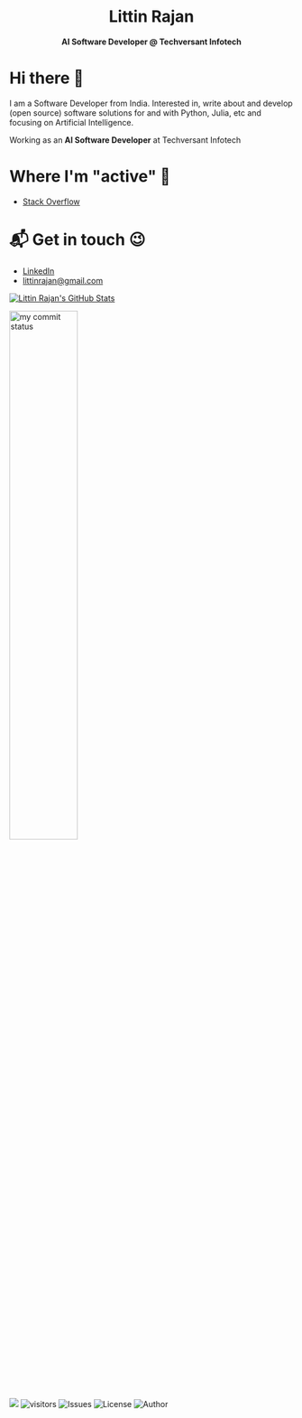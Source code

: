 <h1 align='center' style="color=blue;"> Littin Rajan </h1>
 <p align='center'><b>AI Software Developer @ Techversant Infotech</b></p>


# Hi there 👋

I am a Software Developer from India. Interested in, write about and develop (open source) software solutions for and with Python, Julia, etc and focusing on Artificial Intelligence.

Working as an **AI Software Developer** at Techversant Infotech


# Where I'm "active" 🙂
* [Stack Overflow](https://stackoverflow.com/users/12266677/littin-rajan)

# 📬 Get in touch 😉
- [LinkedIn](https://www.linkedin.com/in/littinrajan)
- [littinrajan@gmail.com](mailto:littinrajan@gmail.com)



<a href="https://github.com/littintech/littintech">
  <img align="center" src="https://github-readme-stats.vercel.app/api?username=littintech&show_icons=true&line_height=27&count_private=true&title_color=ffffff&text_color=c9cacc&icon_color=2bbc8a&bg_color=1d1f21" alt="Littin Rajan's GitHub Stats" />
</a>

<p align="left">
<img src="https://github-readme-streak-stats.herokuapp.com/?user=littintech&theme=ads-juicy-fresh&hide_border=true" alt="my commit status" width="49%" /> 
</p>

![](https://komarev.com/ghpvc/?username=littintech&color=blue&style=plastic&label=Profile+Views) ![visitors](https://visitor-badge.glitch.me/badge?page_id=littintech.visitor-badge&left_color=blue&right_color=red) ![Issues](https://img.shields.io/github/issues/littintech/littintech) ![License](https://img.shields.io/github/license/littintech/littintech) ![Author](https://img.shields.io/badge/author-littintech-blue)

<!-- ## Stargazers over time
[![Stargazers over time](https://starchart.cc/littinrajan/littinrajan.svg)](https://starchart.cc/littintech/littintech -->
